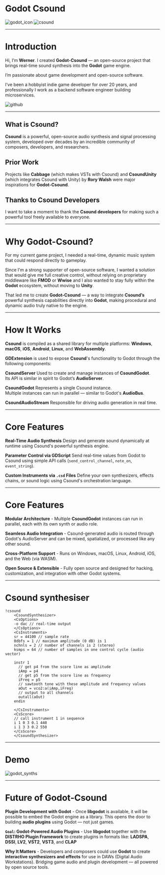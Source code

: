 # Godot Csound

![godot_icon](theme/images/godot_icon.svg)
![csound](theme/images/csound.svg)

---

# Introduction

Hi, I’m **Werner**. I created **Godot-Csound** — an open-source project that brings real-time sound synthesis into the **Godot** game engine.

I’m passionate about game development and open-source software.

I’ve been a hobbyist indie game developer for over 20 years, and professionally I work as a backend software engineer building microservices.

![github](theme/images/github.svg)

---

## What is Csound?

**Csound** is a powerful, open-source audio synthesis and signal processing system, developed over decades by an incredible community of composers, developers, and researchers.

## Prior Work

Projects like **Cabbage** (which makes VSTs with Csound) and **CsoundUnity** (which integrates Csound with Unity) by **Rory Walsh** were major inspirations for **Godot-Csound**.

## Thanks to Csound Developers

I want to take a moment to thank the **Csound developers** for making such a powerful tool freely available to everyone.

---

# Why Godot-Csound?

For my current game project, I needed a real-time, dynamic music system that could respond directly to gameplay.

Since I'm a strong supporter of open-source software, I wanted a solution that would give me full creative control, without relying on proprietary middleware like **FMOD** or **Wwise** and I also wanted to stay fully within the **Godot** ecosystem, without moving to **Unity**.

That led me to create **Godot-Csound** — a way to integrate **Csound’s** powerful synthesis capabilities directly into **Godot**, making procedural and dynamic audio truly native to the engine.

---

# How It Works

**Csound** is compiled as a shared library for multiple platforms: **Windows**, **macOS**, **iOS**, **Android**, **Linux**, and **WebAssembly**.

**GDExtension** is used to expose **Csound**'s functionality to Godot through the following components:

**CsoundServer**  Used to create and manage instances of **CsoundGodot**.  
  Its API is similar in spirit to Godot’s **AudioServer**.

**CsoundGodot**  Represents a single Csound instance.  
  Multiple instances can run in parallel — similar to Godot's **AudioBus**.

**CsoundAudioStream**  Responsible for driving audio generation in real time.  

---

# Core Features

**Real-Time Audio Synthesis**  Design and generate sound dynamically at runtime using Csound's powerful synthesis engine.

**Parameter Control via GDScript**  Send real-time values from Godot to Csound using simple API calls (`send_control_channel`, `note_on`, `event_string`).

**Custom Instruments via `.csd` Files**  Define your own synthesizers, effects chains, or sound logic using Csound's orchestration language.

---

# Core Features

**Modular Architecture** - Multiple **CsoundGodot** instances can run in parallel, each with its own synth or audio role.

**Seamless Audio Integration** - Csound-generated audio is routed through Godot's AudioServer and can be mixed, spatialized, or processed like any other sound.

**Cross-Platform Support** - Runs on Windows, macOS, Linux, Android, iOS, and the Web (via WASM).

**Open Source & Extensible** - Fully open source and designed for hacking, customization, and integration with other Godot systems.

---

# Csound synthesiser

    !csound
		<CsoundSynthesizer>
		<CsOptions>
		-o dac // real-time output
		</CsOptions>
		<CsInstruments>
		sr = 44100 // sample rate
		0dbfs = 1 // maximum amplitude (0 dB) is 1
		nchnls = 2 // number of channels is 2 (stereo)
		ksmps = 64 // number of samples in one control cycle (audio vector)

		instr 1
		  // get p4 from the score line as amplitude
		  iAmp = p4
		  // get p5 from the score line as frequency
		  iFreq = p5
		  // sawtooth tone with these amplitude and frequency values
		  aOut = vco2:a(iAmp,iFreq)
		  // output to all channels
		  outall(aOut)
		endin

		</CsInstruments>
		<CsScore>
		// call instrument 1 in sequence
		i 1 0 3 0.1 440
		i 1 3 3 0.2 550
		</CsScore>
		</CsoundSynthesizer>

---

# Demo

![godot_synths](theme/images/godot-synths.png)

---

# Future of Godot-Csound

**Plugin Development with Godot** -
Once **libgodot** is available, it will be possible to embed the Godot engine as a library.
This opens the door to building **audio plugins** using Godot — not just games.

**`Goal`: Godot-Powered Audio Plugins** -
Use **libgodot** together with the **DISTRHO Plugin Framework** to create plugins in formats like: **LADSPA**, **DSSI**, **LV2**, **VST2**, **VST3**, and **CLAP**

**Why It Matters** -
Developers and composers could use **Godot** to create **interactive synthesizers and effects** for use in DAWs (Digital Audio Workstations).
Bridging game audio and plugin development — all powered by open source tools.
